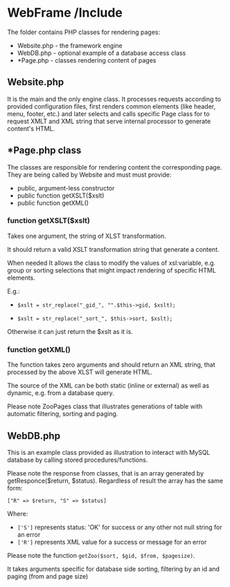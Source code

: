 # WebFrame /Include

The folder contains PHP classes for rendering pages:

- Website.php - the framework engine
- WebDB.php - optional example of a database access class
- *Page.php - classes rendering content of pages

## Website.php

It is the main and the only engine class. It processes requests according to provided configuration files, first renders common elements (like header, menu, footer, etc.) and later selects and calls specific Page class for to request XMLT and XML string that serve internal processor to generate content's HTML.


## *Page.php class

The classes are responsible for rendering content the corresponding page. They are being called by Website and must must provide:

- public, argument-less constructor
- public function getXSLT($xslt)
- public function getXML()

### function getXSLT($xslt)

Takes one argument, the string of XLST transformation.

It should return a valid XSLT transformation string that generate a content.

When needed It allows the class to modify the values of xsl:variable, e.g. group or sorting selections that might impact rendering of specific HTML elements.

E.g.:

- `$xslt = str_replace("_gid_", "".$this->gid, $xslt);`

- `$xslt = str_replace("_sort_", $this->sort, $xslt);`


Otherwise it can just return the $xslt as it is.

### function getXML()

The function takes zero arguments and should return an XML string, that processed by the above XLST will generate HTML.

The source of the XML can be both static (inline or external) as well as dynamic, e.g. from a database query.

Please note ZooPages class that illustrates generations of table with automatic filtering, sorting and paging.

## WebDB.php

This is an example class provided as illustration to interact with MySQL database by calling stored procedures/functions.

Please note the response from classes, that is an array generated by getResponce($return, $status). Regardless of result the array has the same form:

`["R" => $return, "S" => $status]`

Where:

- `['S']` represents status: 'OK' for success or any other not null string for an error
- `['R']` represents XML value for a success or message for an error


Please note the function `getZoo($sort, $gid, $from, $pagesize)`.

It takes arguments specific for database side sorting, filtering by an id and paging (from and page size)
